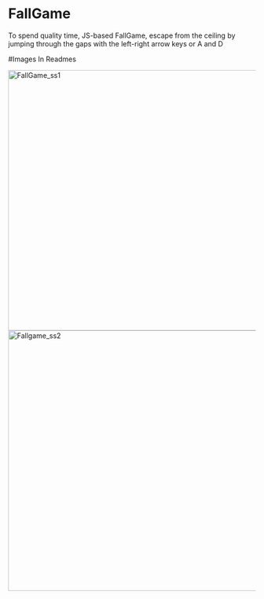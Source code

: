 # FallGame
To spend quality time, JS-based FallGame, escape from the ceiling by jumping through the gaps with the left-right arrow keys or A and D

#Images In Readmes

<img width="530" alt="FallGame_ss1" src="https://user-images.githubusercontent.com/25242377/83391932-ebb7d180-a3fc-11ea-9b2c-7bec72e0cd52.png">
<img width="530" alt="Fallgame_ss2" src="https://user-images.githubusercontent.com/25242377/83391934-ed819500-a3fc-11ea-9c75-5640086152c4.png">
